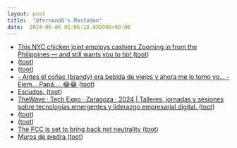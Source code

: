 ```yaml
---
layout: post
title:  "@fernand0's Mastodon"
date:  2024-05-06 01:06:18.995000+00:00
---
```

*  [This NYC chicken joint employs cashiers Zooming in from the Philippines — and still wants you to tip! ](https://nypost.com/2024/04/09/us-news/nyc-restaurants-use-zoom-cashiers-from-philippines) ([toot](https://mastodon.social/@fernand0/112391459896903857))
*  [ ](https://social.arroutaflix.com/@xesfur) ([toot](https://mastodon.social/@fernand0/112390036066193884))
*  [ ](https://social.arroutaflix.com/@xesfur) ([toot](https://mastodon.social/@fernand0/112389890435388442))
*  [- Antes el coñac (brandy) era bebida de viejos y ahora me lo tomo yo... - Ejem... Papá.... 😂😂 ](https://mastodon.social/@fernand0/112389710766379473) ([toot](https://mastodon.social/@fernand0/112389710766379473))
*  [Escudos. ](https://avecesunafoto.wordpress.com/2024/05/05/escudos) ([toot](https://mastodon.social/@fernand0/112389678598176131))
*  [TheWave · Tech Expo · Zaragoza · 2024 \| Talleres, jornadas y sesiones sobre tecnologías emergentes y liderazgo empresarial digital. ](https://waveshow.es) ([toot](https://mastodon.social/@fernand0/112389651655926690))
*  [ ](https://mastodon.social/users/fernand0/statuses/112389549872553778/activity) ([toot](https://mastodon.social/users/fernand0/statuses/112389549872553778/activity))
*  [ ](https://mastodon.social/users/fernand0/statuses/112389548653307478/activity) ([toot](https://mastodon.social/users/fernand0/statuses/112389548653307478/activity))
*  [The FCC is set to bring back net neutrality ](https://www.theverge.com/2024/4/24/24139307/fcc-vote-net-neutrality-rules-rosenworcel-teleco) ([toot](https://mastodon.social/@fernand0/112389457500472226))
*  [Muros de piedra ](https://www.flickr.com/photos/fernand0/53684230153) ([toot](https://mastodon.social/@fernand0/112389277509033691))
